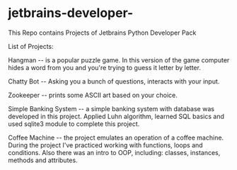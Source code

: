 # jetbrains-developer-

This Repo contains Projects of Jetbrains Python Developer Pack

List of Projects:

Hangman -- is a popular puzzle game. In this version of the game computer hides a word from you and you're trying to guess it letter by letter.

Chatty Bot -- Asking you a bunch of questions, interacts with your input.

Zookeeper -- prints some ASCII art based on your choice.

Simple Banking System -- a simple banking system with database was developed in this project. Applied Luhn algorithm, learned SQL basics and used sqlite3 module to complete this project.

Coffee Machine -- the project emulates an operation of a coffee machine. During the project I've practiced working with functions, loops and conditions. Also there was an intro to OOP, including: classes, instances, methods and attributes.
